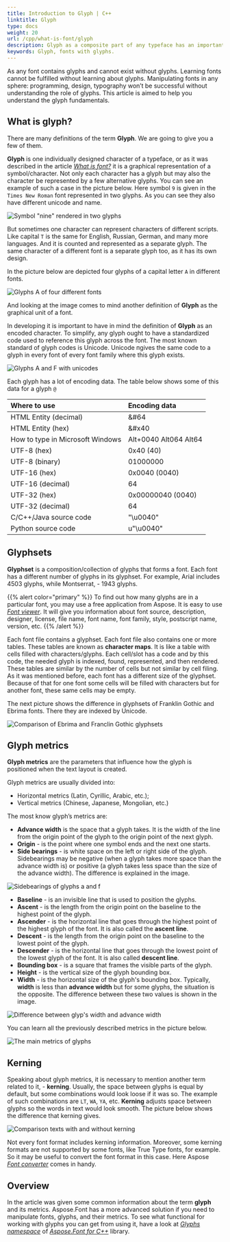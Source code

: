 ```yaml
---
title: Introduction to Glyph | C++
linktitle: Glyph
type: docs
weight: 20
url: /cpp/what-is-font/glyph
description: Glyph as a composite part of any typeface has an important role in the study of fonts. This term is really crucial in the programming of font manipulation.
keywords: Glyph, fonts with glyphs.
---
```

As any font contains glyphs and cannot exist without glyphs. Learning fonts cannot be fulfilled without learning about glyphs. Manipulating fonts in any sphere: programming, design, typography won’t be successful without understanding the role of glyphs. This article is aimed to help you understand the glyph fundamentals.

## What is glyph? ##

There are many definitions of the term **Glyph**. We are going to give you a few of them.

**Glyph** is one individually designed character of a typeface, or as it was described in the article [*What is font?*](https://docs.aspose.com/font/cpp/what-is-font/) it is a graphical representation of a symbol/character. 
Not only each character has a glyph but may also the character be represented by a few alternative glyphs. 
You can see an example of such a case in the picture below. Here symbol `9` is given in the `Times New Roman` font represented in two glyphs. As you can see they also have different unicode and name.


![Symbol "nine" rendered in two glyphs](2-glyphs-of-1-character.png)

But sometimes one character can represent characters of different scripts. Like capital `T` is the same for English, Russian, German, and many more languages. And it is counted and represented as a separate glyph. The same character of a different font is a separate glyph too, as it has its own design.

In the picture below are depicted four glyphs of a capital letter  `A` in different fonts. 

![Glyphs A of four different fonts](glyph-of-different-fonts.png)

And looking at the image comes to mind another definition of **Glyph** as the graphical unit of a font.

In developing it is important to have in mind the definition of **Glyph** as an encoded character. To simplify,  any glyph ought to have a standardized code used to reference this glyph across the font. The most known standard of glyph codes is Unicode. Unicode пgives the same code to a glyph in every font of every font family where this glyph exists. 

![Glyphs A and F with unicodes](glyph-with-unicode.png)

Each glyph has a lot of encoding data. The table below shows some of this data for a glyph `@`

| **Where to use**| **Encoding data**|
| :--- | :--- |
|HTML Entity (decimal)|&#64|
|HTML Entity (hex)|&#x40|
|How to type in Microsoft Windows|Alt+0040  Alt064  Alt64|
|UTF-8 (hex)|0x40 (40)|
|UTF-8 (binary)|01000000|
|UTF-16 (hex)|0x0040 (0040)|
|UTF-16 (decimal)|64|
|UTF-32 (hex)|0x00000040 (0040)|
|UTF-32 (decimal)|64|
|C/C++/Java source code|"\u0040"|
|Python source code|u"\u0040"|

 ## Glyphsets ##

**Glyphset** is a composition/collection of glyphs that forms a font. Each font has a different number of glyphs in its glyphset. For example, Arial includes 4503 glyphs, while Montserrat, - 1943 glyphs.
 
{{% alert color="primary" %}}
To find out how many glyphs are in a particular font, you may use a free application from Aspose. It is easy to use [*Font viewer*](https://products.aspose.app/font/viewer). 
It will give you information about font source, description, designer, license, file name, font name, font family, style, postscript name, version, etc.
{{% /alert %}}

Each font file contains a glyphset. 
Each font file also contains one or more tables. These tables are known as **character maps**. It is like a table with cells filled with characters/glyphs. Each cell/slot has a code and by this code, the needed glyph is indexed, found, represented, and then rendered. These tables are similar by the number of cells but not similar by cell filing. As it was mentioned before, each font has a different size of the glyphset. Because of that for one font some cells will be filled with characters but for another font, these same cells may be empty.


The next picture shows the difference in glyphsets of Franklin Gothic and Ebrima fonts. There they are indexed by Unicode.

![Comparison of Ebrima and Franclin Gothic glyphsets](glyphsets-of-different-fonts.png)

## Glyph metrics ##

**Glyph metrics** are the parameters that influence how the glyph is positioned when the text layout is created.

Glyph metrics are usually divided into:
- Horizontal metrics (Latin, Cyrillic, Arabic, etc.);
- Vertical metrics (Chinese, Japanese, Mongolian, etc.)

The most know glyph’s metrics are:

- **Advance width** is the space that a glyph takes. It is the width of the line from the origin point of the glyph to the origin point of the next glyph.
- **Origin** - is the point where one symbol ends and the next one  starts.
- **Side bearings** - is white space on the left or right side of the glyph. Sidebearings may be negative (when a glyph takes more space than the advance width is) or positive (a glyph takes less space than the size of the advance width). The difference is explained in the image.

![Sidebearings of glyphs a and f](glyph-bearings.png)

- **Baseline** - is an invisible line that is used to position the glyphs.
- **Ascent** - is the length from the origin point on the baseline to the highest point of the glyph.
- **Ascender** - is the horizontal line that goes through the highest point of the highest glyph of the font. It is also called the **ascent line**.
- **Descent** -  is the length from the origin point on the baseline to the lowest point of the glyph.
- **Descender** - is the horizontal line that goes through the lowest point of the lowest glyph of the font. It is also called **descent line**.
- **Bounding box** - is a square that frames the visible parts of the glyph.
- **Height** - is the vertical size of the glyph bounding box. 
- **Width** - is the horizontal size of the glyph's bounding box. Typically, **width** is less than **advance width** but for some glyphs, the situation is the opposite. The difference between these two values is shown in the image. 

![Difference between glyp's width and advance width](width-vs-advanced-width.png)

You can learn all the previously described metrics in the picture below.

![The main metrics of glyphs](glyph-metrics.png)

## Kerning ##

Speaking about glyph metrics, it is necessary to mention another term related to it, - **kerning**. Usually, the space between glyphs is equal by default, but some combinations would look loose if it was so. The example of such combinations are `LT`, `WA`, `YA`, etc. **Kerning** adjusts space between glyphs so the words in text would look smooth. The picture below shows the difference that kerning gives.

![Comparison texts with and without kerning](kerning.png)

Not every font format includes kerning information. Moreover, some kerning formats are not supported by some fonts, like True Type fonts, for example. So it may be useful to convert the font format in this case. Here Aspose [*Font converter*](https://products.aspose.app/font/conversion) comes in handy.


## Overview ##

In the article was given some common information about the term **glyph** and its metrics. Aspose.Font has a more advanced solution if you need to manipulate fonts, glyphs, and their metrics. 
To see what functional for working with glyphs you can get from using it, have a look at [*Glyphs namespace*](https://reference.aspose.com/font/cpp/aspose.font.glyphs) of [*Aspose.Font for C++*](https://reference.aspose.com/font/cpp) library.











